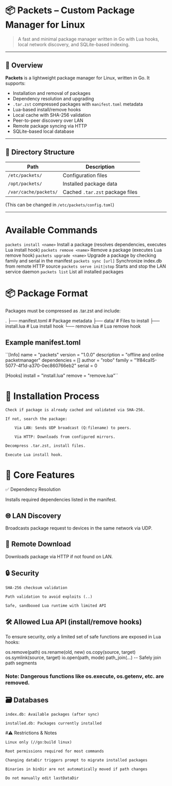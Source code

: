 # 📦 Packets – Custom Package Manager for Linux

> A fast and minimal package manager written in Go with Lua hooks, local network discovery, and SQLite-based indexing.

---

## 📘 Overview

**Packets** is a lightweight package manager for Linux, written in Go. It supports:

- Installation and removal of packages
- Dependency resolution and upgrading
- `.tar.zst` compressed packages with `manifest.toml` metadata
- Lua-based install/remove hooks
- Local cache with SHA-256 validation
- Peer-to-peer discovery over LAN
- Remote package syncing via HTTP
- SQLite-based local database

---

## 📁 Directory Structure

| Path                  | Description                      |
|-----------------------|----------------------------------|
| `/etc/packets/`       | Configuration files              |
| `/opt/packets/`       | Installed package data           |
| `/var/cache/packets/` | Cached `.tar.zst` package files  |

(This can be changed in `/etc/packets/config.toml`)

---

# Available Commands

`packets install <name>`	    Install a package (resolves dependencies, executes Lua install hook)
`packets remove <name>`	        Remove a package (executes Lua remove hook)
`packets upgrade <name>`	    Upgrade a package by checking family and serial in the manifest
`packets sync [url]`	        Synchronize index.db from remote HTTP source
`packets serve init|stop`       Starts and stop the LAN service daemon
`packets list`	                List all installed packages

# 📦 Package Format

Packages must be compressed as .tar.zst and include:

.
├── manifest.toml       # Package metadata
├── data/               # Files to install
├── install.lua         # Lua install hook
└── remove.lua          # Lua remove hook


## Example manifest.toml
``[Info]
name = "packets"
version = "1.0.0"
description = "offline and online packetmanager"
dependencies = []
author = "robo"
family = "1f84ca15-5077-4f1d-a370-0ec860766eb2"
serial = 0

[Hooks]
install = "install.lua"
remove = "remove.lua"``


# 🔄 Installation Process

    Check if package is already cached and validated via SHA-256.

    If not, search the package:

        Via LAN: Sends UDP broadcast (Q:filename) to peers.

        Via HTTP: Downloads from configured mirrors.

    Decompress .tar.zst, install files.

    Execute Lua install hook.

# 🧩 Core Features
✅ Dependency Resolution

Installs required dependencies listed in the manifest.
## 🌐 LAN Discovery

Broadcasts package request to devices in the same network via UDP.
## 📡 Remote Download

Downloads package via HTTP if not found on LAN.
## 🔒 Security

    SHA-256 checksum validation

    Path validation to avoid exploits (..)

    Safe, sandboxed Lua runtime with limited API

## 🛠️ Allowed Lua API (install/remove hooks)

To ensure security, only a limited set of safe functions are exposed in Lua hooks:

os.remove(path)
os.rename(old, new)
os.copy(source, target)
os.symlink(source, target)
io.open(path, mode)
path_join(...)  -- Safely join path segments

### Note: Dangerous functions like os.execute, os.getenv, etc. are removed.
## 🗃️ Databases

    index.db: Available packages (after sync)

    installed.db: Packages currently installed

#⚠️ Restrictions & Notes

    Linux only (//go:build linux)

    Root permissions required for most commands

    Changing dataDir triggers prompt to migrate installed packages

    Binaries in binDir are not automatically moved if path changes

    Do not manually edit lastDataDir

